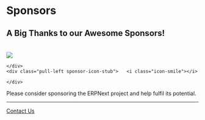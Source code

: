 # Sponsors

## A Big Thanks to our Awesome Sponsors!

<div>
    <div class="pull-left sponsor-icon-stub" style="padding-top: 20px">
        <a href="http://www.cwt-assembly.com/" target="_blank">
            <img src="/assets/frappe_io/images/partners/cwt-logo.png" class="img-responsive">
        </a>
    </div>
    <div class="pull-left sponsor-icon-stub">	<i class="icon-smile"></i>

    </div>
    <div class="pull-left sponsor-icon-stub">	<i class="icon-smile"></i>

    </div>
</div>
<div class="clearfix"></div>

Please consider sponsoring the ERPNext project and help fulfil its potential.

---

<p class="text-center">
	<a href="/contact" class="btn btn-default">Contact Us</a>
</p>
